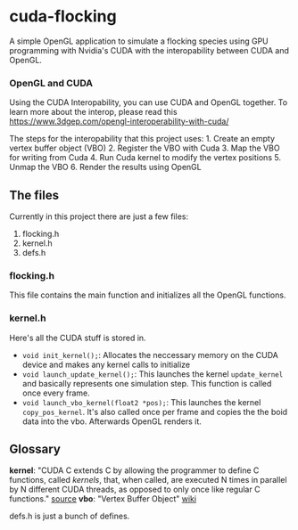 # cuda-flocking
A simple OpenGL application to simulate a flocking species using GPU programming with Nvidia's CUDA with the interopability between CUDA and OpenGL.

### OpenGL and CUDA
Using the CUDA Interopability, you can use CUDA and OpenGL together. To learn more about the interop, please read this
https://www.3dgep.com/opengl-interoperability-with-cuda/

The steps for the interopability that this project uses:
    1. Create an empty vertex buffer object (VBO)
    2. Register the VBO with Cuda
    3. Map the VBO for writing from Cuda
    4. Run Cuda kernel to modify the vertex positions
    5. Unmap the VBO
    6. Render the results using OpenGL
    

## The files
Currently in this project there are just a few files:
1. flocking.h
2. kernel.h
3. defs.h

### flocking.h
This file contains the main function and initializes all the OpenGL functions.

### kernel.h
Here's all the CUDA stuff is stored in.

* ``void init_kernel();``: Allocates the neccessary memory on the CUDA device and makes any kernel calls to initialize
* ``void launch_update_kernel();``: This launches the kernel ``update_kernel`` and basically represents one simulation step. This function is called once every frame.
* ``void launch_vbo_kernel(float2 *pos);``: This launches the kernel ``copy_pos_kernel``. It's also called once per frame and copies the the boid data into the vbo. Afterwards OpenGL renders it.


## Glossary
**kernel**: "CUDA C extends C by allowing the programmer to define C functions, called *kernels*, that, when called, are executed N times in parallel by N different CUDA threads, as opposed to only once like regular C functions." [source](https://docs.nvidia.com/cuda/cuda-c-programming-guide/index.html)
**vbo**: "Vertex Buffer Object" [wiki](https://en.wikipedia.org/wiki/Vertex_buffer_object)

defs.h is just a bunch of defines.
